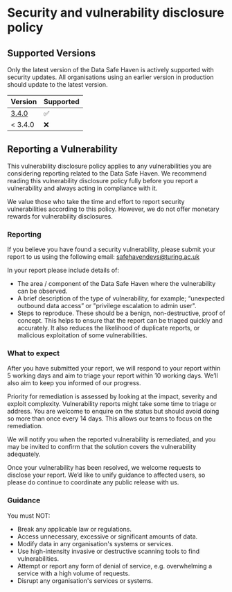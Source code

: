 # Security and vulnerability disclosure policy

## Supported Versions

Only the latest version of the Data Safe Haven is actively supported with security updates.
All organisations using an earlier version in production should update to the latest version.

| Version                                                                                 | Supported          |
| --------------------------------------------------------------------------------------- | ------------------ |
| [3.4.0](https://github.com/alan-turing-institute/data-safe-haven/releases/tag/v3.4.0)   | :white_check_mark: |
| < 3.4.0                                                                                 | :x:                |

## Reporting a Vulnerability

This vulnerability disclosure policy applies to any vulnerabilities you are considering
reporting related to the Data Safe Haven. We recommend reading this vulnerability
disclosure policy fully before you report a vulnerability and always acting in
compliance with it.

We value those who take the time and effort to report security vulnerabilities
according to this policy. However, we do not offer monetary rewards for vulnerability
disclosures.

### Reporting
If you believe you have found a security vulnerability, please submit your report to us
using the following email: safehavendevs@turing.ac.uk

In your report please include details of:
- The area / component of the Data Safe Haven where the vulnerability can be observed.
- A brief description of the type of vulnerability, for example; “unexpected outbound data access” or "privilege escalation to admin user".
- Steps to reproduce. These should be a benign, non-destructive, proof of concept. This
helps to ensure that the report can be triaged quickly and accurately. It also reduces
the likelihood of duplicate reports, or malicious exploitation of some vulnerabilities.

### What to expect
After you have submitted your report, we will respond to your report within 5 working
days and aim to triage your report within 10 working days. We’ll also aim to keep you
informed of our progress.

Priority for remediation is assessed by looking at the impact, severity and exploit
complexity. Vulnerability reports might take some time to triage or address. You are
welcome to enquire on the status but should avoid doing so more than once every 14
days. This allows our teams to focus on the remediation.

We will notify you when the reported vulnerability is remediated, and you may be
invited to confirm that the solution covers the vulnerability adequately.

Once your vulnerability has been resolved, we welcome requests to disclose your 
report. We’d like to unify guidance to affected users, so please do continue to 
coordinate any public release with us.

### Guidance
You must NOT:
* Break any applicable law or regulations.
* Access unnecessary, excessive or significant amounts of data.
* Modify data in any organisation's systems or services.
* Use high-intensity invasive or destructive scanning tools to find vulnerabilities.
* Attempt or report any form of denial of service, e.g. overwhelming a service with a
high volume of requests.
* Disrupt any organisation's services or systems. 


